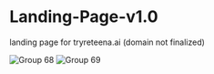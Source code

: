 # Landing-Page-v1.0

landing page for tryreteena.ai (domain not finalized)

![Group 68](https://github.com/user-attachments/assets/b8fa4b85-991a-4fe3-aa94-b1f2d22f74b1)
![Group 69](https://github.com/user-attachments/assets/7c690e12-ca04-4537-86f8-1f8298fceea6)
